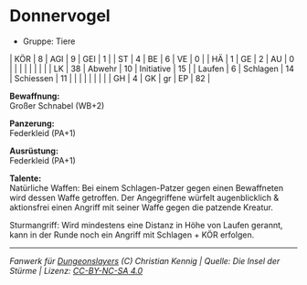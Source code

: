 # Donnervogel  
- Gruppe: Tiere  

| KÖR    | 8  | AGI      | 9  | GEI        | 1  |
| ST     | 4  | BE       | 6  | VE         | 0  |
| HÄ     | 1  | GE       | 2  | AU         | 0  |
|        |    |          |    |            |    |
| LK     | 38 | Abwehr   | 10 | Initiative | 15 |
| Laufen | 6  | Schlagen | 14 | Schiessen  | 11 |
|        |    |          |    |            |    |
| GH     | 4  | GK       | gr | EP         | 82 |


**Bewaffnung:**  
Großer Schnabel (WB+2)

**Panzerung:**  
Federkleid (PA+1)

**Ausrüstung:**  
Federkleid (PA+1)

**Talente:**  
Natürliche Waffen: Bei einem Schlagen-Patzer gegen einen Bewaffneten wird dessen Waffe getroffen. Der Angegriffene würfelt augenblicklich & aktionsfrei einen Angriff mit seiner Waffe gegen die patzende Kreatur.

Sturmangriff: Wird mindestens eine Distanz in Höhe von Laufen gerannt, kann in der Runde noch ein Angriff mit Schlagen + KÖR erfolgen.





___
*Fanwerk für [Dungeonslayers](https://www.dungeonslayers.net/) (C) Christian Kennig | Quelle: Die Insel der Stürme | Lizenz: [CC-BY-NC-SA 4.0](https://creativecommons.org/licenses/by-nc-sa/4.0/deed.de)*